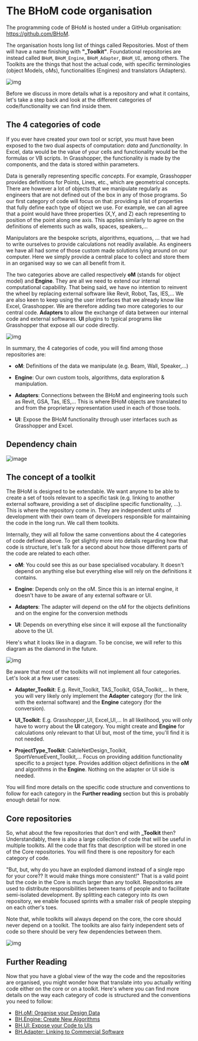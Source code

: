 # The BHoM code organisation

The programming code of BHoM is hosted under a GitHub organisation: https://github.com/BHoM.

The organisation hosts long list of things called Repositories. Most of them will have a name finishing with **"_Toolkit"**. Foundational repositories are instead called `BHoM`, `BHoM_Engine`, `BHoM_Adapter`, `BHoM_UI`, among others. The Toolkits are the things that host the actual code, with specific terminologies (object Models, oMs), functionalities (Engines) and translators (Adapters).

![img](https://raw.githubusercontent.com/BHoM/documentation/main/Images/MainRepoList.png)

Before we discuss in more details what is a repository and what it contains, let's take a step back and look at the different categories of code/functionality we can find inside them.

## The 4 categories of code

If you ever have created your own tool or script, you must have been exposed to the two dual aspects of computation: _data_ and _functionality_. In Excel, data would be the value of your cells and functionality would be the formulas or VB scripts. In Grasshopper, the functionality is made by the components, and the data is stored within parameters.

Data is generally representing specific _concepts_. For example, Grasshopper provides definitions for Points, Lines, etc., which are geometrical concepts. There are however a lot of objects that we manipulate regularly as engineers that are not defined out of the box in any of those programs. So our first category of code will focus on that: providing a list of properties that fully define each type of object we use. For example, we can all agree that a point would have three properties (X,Y, and Z) each representing to position of the point along one axis. This applies similarly to agree on the definitions of elements such as walls, spaces, speakers,...

Manipulators are the bespoke scripts, algorithms, equations, ... that we had to write ourselves to provide calculations not readily available. As engineers we have all had some of those custom made solutions lying around on our computer. Here we simply provide a central place to collect and store them in an organised way so we can all benefit from it.

The two categories above are called respectively **oM** (stands for object model) and **Engine**. They are all we need to extend our internal computational capability. That being said, we have no intention to reinvent the wheel by replacing external software like Revit, Robot, Tas, IES,... We are also keen to keep using the user interfaces that we already know like Excel, Grasshopper. We are therefore adding two more categories to our central code. **Adapters** to allow the exchange of data between our internal code and external softwares. **UI** plugins to typical programs like Grasshopper that expose all our code directly.

![img](https://raw.githubusercontent.com/BHoM/documentation/main/Images/BHoM_Anatomy_02a.png)

In summary, the 4 categories of code, you will find among those repositories are:

* **oM**: Definitions of the data we manipulate (e.g. Beam, Wall, Speaker,…)

* **Engine**: Our own custom tools, algorithms, data exploration & manipulation.

* **Adapters**: Connections between the BHoM and engineering tools such as Revit, GSA, Tas, IES,... This is where BHoM objects are translated to and from the proprietary representation used in each of those tools.

* **UI**: Expose the BHoM functionality through user interfaces such as Grasshopper and Excel.

## Dependency chain

![image](https://user-images.githubusercontent.com/18049174/177136903-421312f4-bc27-40e4-b6b1-585508b1371d.png)  

## The concept of a toolkit

The BHoM is designed to be extendable. We want anyone to be able to create a set of tools relevant to a specific task (e.g. linking to another external software, providing a set of discipline specific functionality, ...). This is where the repository come in. They are independent units of development with their own team of developers responsible for maintaining the code in the long run. We call them toolkits. 

Internally, they will all follow the same conventions about the 4 categories of code defined above. To get slightly more into details regarding how that code is structure, let's talk for a second about how those different parts of the code are related to each other. 

* **oM**: You could see this as our base specialised vocabulary. It doesn't depend on anything else but everything else will rely on the definitions it contains.

* **Engine**: Depends only on the oM. Since this is an internal engine, it doesn't have to be aware of any external software or UI.

* **Adapters**: The adapter will depend on the oM for the objects definitions and on the engine for the conversion methods

* **UI**: Depends on everything else since it will expose all the functionality above to the UI.

Here's what it looks like in a diagram. To be concise, we will refer to this diagram as the diamond in the future.

![img](https://raw.githubusercontent.com/BHoM/documentation/main/Images/BHoM_Anatomy_01.png)

Be aware that most of the toolkits will not implement all four categories. Let's look at a few user cases:

* **Adapter_Toolkit**: E.g. Revit_Toolkit, TAS_Toolkit, GSA_Toolkit,… In there, you will very likely only implement the **Adapter** category (for the link with the external software) and the **Engine** category (for the conversion).

* **UI_Toolkit**: E.g. Grasshopper_UI, Excel_UI,... In all likelihood, you will only have to worry about the **UI** category. You might create and **Engine** for calculations only relevant to that UI but, most of the time, you'll find it is not needed.

* **ProjectType_Toolkit**: CableNetDesign_Toolkit, SportVenueEvent_Toolkit,… Focus on providing addition functionality specific to a project type. Provides addition object definitions in the **oM** and algorithms in the **Engine**. Nothing on the adapter or UI side is needed.

You will find more details on the specific code structure and conventions to follow for each category in the **Further reading** section but this is probably enough detail for now.


## Core repositories

So, what about the few repositories that don't end with **_Toolkit** then? Understandably, there is also a large collection of code that will be useful in multiple toolkits. All the code that fits that description will be stored in one of the Core repositories. You will find there is one repository for each category of code. 

"But, but, why do you have an exploded diamond instead of a single repo for your core?? It would make things more consistent!" That is a valid point but the code in the Core is much larger than any toolkit. Repositories are used to distribute responsibilities between teams of people and to facilitate semi-isolated development. By splitting each category into its own repository, we enable focused sprints with a smaller risk of people stepping on each other's toes.

Note that, while toolkits will always depend on the core, the core should never depend on a toolkit. The toolkits are also fairly independent sets of code so there should be very few dependencies between them.

![img](https://raw.githubusercontent.com/BHoM/documentation/main/Images/ToolkitsVsCore.png)


## Further Reading

Now that you have a global view of the way the code and the repositories are organised, you might wonder how that translate into you actually writing code either on the core or on a toolkit. Here's where you can find more details on the way each category of code is structured and the conventions you need to follow:

* [BH.oM: Organise your Design Data](/documentation/BHoM_oM)
* [BH.Engine: Create New Algorithms](/documentation/BHoM_Engine)
* [BH.UI: Expose your Code to UIs](/documentation/BHoM_UI)
* [BH.Adapter: Linking to Commercial Software](/documentation/BHoM_Adapter)
